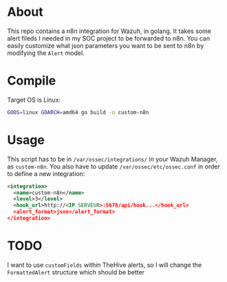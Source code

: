 # About

This repo contains a n8n integration for Wazuh, in golang. It takes some alert fileds I needed in my SOC project to be forwarded to n8n. You can easily customize what json parameters you want to be sent to n8n by modifying the `Alert` model. 

# Compile

Target OS is Linux:
```bash
GOOS=linux GOARCH=amd64 go build -o custom-n8n
```

# Usage

This script has to be in `/var/ossec/integrations/` in your Wazuh Manager, as `custom-n8n`. You also have to update `/var/ossec/etc/ossec.conf` in order to define a new integration:
```xml
<integration>
  <name>custom-n8n</name>
  <level>3</level>
  <hook_url>http://<IP SERVEUR>:5678/api/hook...</hook_url>
  <alert_format>json</alert_format>
</integration>
```

# TODO
I want to use `customFields` within TheHive alerts, so I will change the `FormattedAlert` structure which should be better